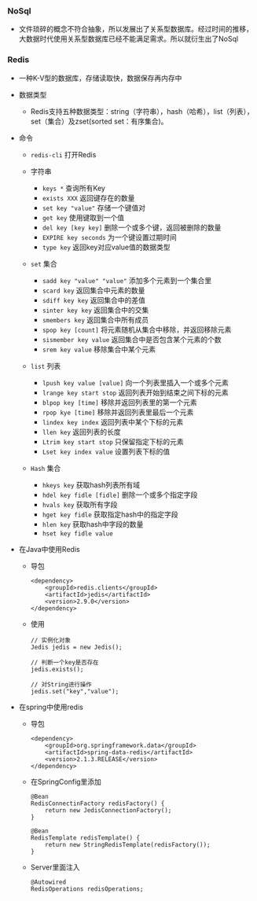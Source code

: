 ### NoSql
- 文件琐碎的概念不符合抽象，所以发展出了关系型数据库。经过时间的推移，大数据时代使用关系型数据库已经不能满足需求。所以就衍生出了NoSql

### Redis
- 一种K-V型的数据库，存储读取快，数据保存再内存中
- 数据类型
    - Redis支持五种数据类型：string（字符串），hash（哈希），list（列表），set（集合）及zset(sorted set：有序集合)。
- 命令
    - ` redis-cli ` 打开Redis
    - 字符串
        - ` keys * ` 查询所有Key
        - ` exists XXX ` 返回键存在的数量
        - ` set key "value" ` 存储一个键值对
        - ` get key ` 使用键取到一个值
        - ` del key [key key] ` 删除一个或多个键，返回被删除的数量
        - ` EXPIRE key seconds ` 为一个键设置过期时间
        - ` type key ` 返回key对应value值的数据类型

    - ` set ` 集合
        - ` sadd key "value" "value" ` 添加多个元素到一个集合里
        - ` scard key ` 返回集合中元素的数量
        - ` sdiff key key ` 返回集合中的差值
        - ` sinter key key ` 返回集合中的交集
        - ` smembers key ` 返回集合中所有成员
        - ` spop key [count] ` 将元素随机从集合中移除，并返回移除元素
        - ` sismember key value ` 返回集合中是否包含某个元素的个数
        - ` srem key value ` 移除集合中某个元素

    - ` list ` 列表
        - ` lpush key value [value] ` 向一个列表里插入一个或多个元素
        - ` lrange key start stop ` 返回列表开始到结束之间下标的元素
        - ` blpop key [time] ` 移除并返回列表里的第一个元素
        - ` rpop kye [time] ` 移除并返回列表里最后一个元素
        - ` lindex key index ` 返回列表中某个下标的元素
        - ` llen key ` 返回列表的长度
        - ` Ltrim key start stop ` 只保留指定下标的元素
        - ` Lset key index value ` 设置列表下标的值
    - ` Hash ` 集合
        - ` hkeys key ` 获取hash列表所有域
        - ` hdel key fidle [fidle] ` 删除一个或多个指定字段
        - ` hvals key ` 获取所有字段
        - ` hget key fidle ` 获取指定hash中的指定字段
        - ` hlen key ` 获取hash中字段的数量
        - ` hset key fidle value ` 
- 在Java中使用Redis
    - 导包
        ```
        <dependency>
            <groupId>redis.clients</groupId>
            <artifactId>jedis</artifactId>
            <version>2.9.0</version>
        </dependency>
        ```
    - 使用
        ```
        // 实例化对象
        Jedis jedis = new Jedis();

        // 判断一个key是否存在
        jedis.exists();

        // 对String进行操作
        jedis.set("key","value");
        ```

- 在spring中使用redis
    - 导包
        ```
        <dependency>
            <groupId>org.springframework.data</groupId>
            <artifactId>spring-data-redis</artifactId>
            <version>2.1.3.RELEASE</version>
        </dependency>
        ```
    - 在SpringConfig里添加
        ```
        @Bean
        RedisConnectinFactory redisFactory() {
            return new JedisConnectionFactory();
        }

        @Bean
        RedisTemplate redisTemplate() {
            return new StringRedisTemplate(redisFactory());
        }
        ```
    - Server里面注入
        ```
        @Autowired
        RedisOperations redisOperations;
        ```